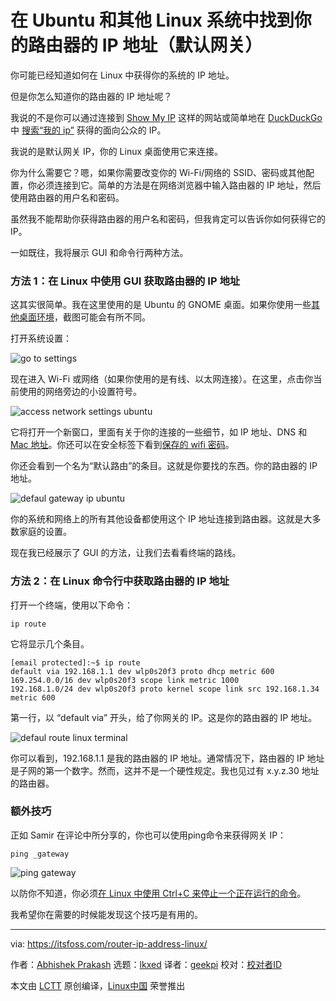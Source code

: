 [#]: subject: "Finding Your Router’s IP Address (Default Gateway) in Ubuntu and Other Linux"
[#]: via: "https://itsfoss.com/router-ip-address-linux/"
[#]: author: "Abhishek Prakash https://itsfoss.com/author/abhishek/"
[#]: collector: "lkxed"
[#]: translator: "geekpi"
[#]: reviewer: " "
[#]: publisher: " "
[#]: url: " "

在 Ubuntu 和其他 Linux 系统中找到你的路由器的 IP 地址（默认网关）
======
你可能已经知道如何在 Linux 中获得你的系统的 IP 地址。

但是你怎么知道你的路由器的 IP 地址呢？

我说的不是你可以通过连接到 [Show My IP][1] 这样的网站或简单地在 [DuckDuckGo][3] 中 [搜索“我的 ip”][2] 获得的面向公众的 IP。

我说的是默认网关 IP，你的 Linux 桌面使用它来连接。

你为什么需要它？嗯，如果你需要改变你的 Wi-Fi/网络的 SSID、密码或其他配置，你必须连接到它。简单的方法是在网络浏览器中输入路由器的 IP 地址，然后使用路由器的用户名和密码。

虽然我不能帮助你获得路由器的用户名和密码，但我肯定可以告诉你如何获得它的 IP。

一如既往，我将展示 GUI 和命令行两种方法。

### 方法 1：在 Linux 中使用 GUI 获取路由器的 IP 地址

这其实很简单。我在这里使用的是 Ubuntu 的 GNOME 桌面。如果你使用一些[其他桌面环境][4]，截图可能会有所不同。

打开系统设置：

![go to settings][5]

现在进入 Wi-Fi 或网络（如果你使用的是有线、以太网连接）。在这里，点击你当前使用的网络旁边的小设置符号。

![access network settings ubuntu][6]

它将打开一个新窗口，里面有关于你的连接的一些细节，如 IP 地址、DNS 和 [Mac 地址][7]。你还可以在安全标签下看到[保存的 wifi 密码][8]。

你还会看到一个名为“默认路由”的条目。这就是你要找的东西。你的路由器的 IP 地址。

![defaul gateway ip ubuntu][9]

你的系统和网络上的所有其他设备都使用这个 IP 地址连接到路由器。这就是大多数家庭的设置。

现在我已经展示了 GUI 的方法，让我们去看看终端的路线。

### 方法 2：在 Linux 命令行中获取路由器的 IP 地址

打开一个终端，使用以下命令：

```
ip route
```

它将显示几个条目。

```
[email protected]:~$ ip route
default via 192.168.1.1 dev wlp0s20f3 proto dhcp metric 600 
169.254.0.0/16 dev wlp0s20f3 scope link metric 1000 
192.168.1.0/24 dev wlp0s20f3 proto kernel scope link src 192.168.1.34 metric 600
```

第一行，以 “default via” 开头，给了你网关的 IP。这是你的路由器的 IP 地址。

![defaul route linux terminal][10]

你可以看到，192.168.1.1 是我的路由器的 IP 地址。通常情况下，路由器的 IP 地址是子网的第一个数字。然而，这并不是一个硬性规定。我也见过有 x.y.z.30 地址的路由器。

### 额外技巧

正如 Samir 在评论中所分享的，你也可以使用ping命令来获得网关 IP：

```
ping _gateway
```

![ping gateway][11]

以防你不知道，你必须[在 Linux 中使用 Ctrl+C 来停止一个正在运行的命令][12]。

我希望你在需要的时候能发现这个技巧是有用的。

--------------------------------------------------------------------------------

via: https://itsfoss.com/router-ip-address-linux/

作者：[Abhishek Prakash][a]
选题：[lkxed][b]
译者：[geekpi](https://github.com/geekpi)
校对：[校对者ID](https://github.com/校对者ID)

本文由 [LCTT](https://github.com/LCTT/TranslateProject) 原创编译，[Linux中国](https://linux.cn/) 荣誉推出

[a]: https://itsfoss.com/author/abhishek/
[b]: https://github.com/lkxed
[1]: https://www.showmyip.com/
[2]: https://duckduckgo.com/?q=what+is+my+ip&t=h_&ia=answer
[3]: https://itsfoss.com/duckduckgo-easter-eggs/
[4]: https://itsfoss.com/best-linux-desktop-environments/
[5]: https://itsfoss.com/wp-content/uploads/2022/02/go_to_settings.jpg
[6]: https://itsfoss.com/wp-content/uploads/2022/06/access-network-settings-ubuntu-800x448.png
[7]: https://itsfoss.com/change-mac-address-linux/
[8]: https://itsfoss.com/how-to-find-saved-wireless-wifi-passwords-ubuntu/
[9]: https://itsfoss.com/wp-content/uploads/2022/06/defaul-gateway-ip-ubuntu.png
[10]: https://itsfoss.com/wp-content/uploads/2022/06/defaul-route-linux-terminal.png
[11]: https://itsfoss.com/wp-content/uploads/2022/06/ping-gateway.png
[12]: https://itsfoss.com/stop-program-linux-terminal/
